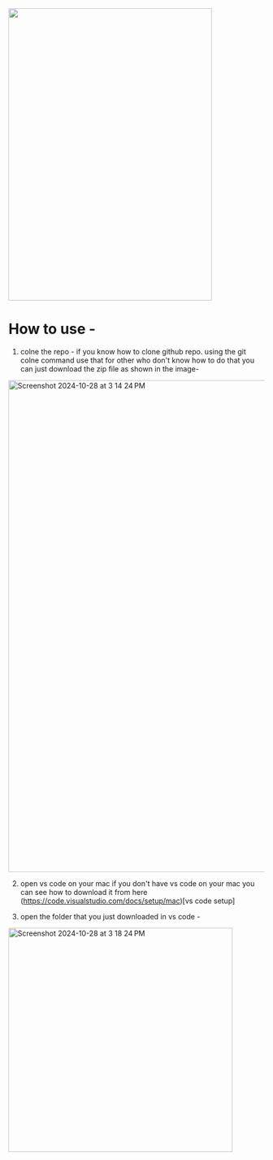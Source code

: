 <img src="https://github.com/user-attachments/assets/4a3aba3d-695f-43ea-a238-63f725d08fdc" width="400" height="575">

# How to use - 

1. colne the repo - 
if you know how to clone github repo. using the git colne command use that for other who don't know how to do that you can just download the zip file as shown in the image-
<img width="968" alt="Screenshot 2024-10-28 at 3 14 24 PM" src="https://github.com/user-attachments/assets/cc2365d5-1bec-4f98-91be-44eacd66da2b">

2. open vs code on your mac if you don't have vs code on your mac you can see how to download it from here (https://code.visualstudio.com/docs/setup/mac)[vs code setup]

3. open the folder that you just downloaded in vs code - 
<img width="441" alt="Screenshot 2024-10-28 at 3 18 24 PM" src="https://github.com/user-attachments/assets/8fa525d5-82cd-424d-813b-08a08765283d">




